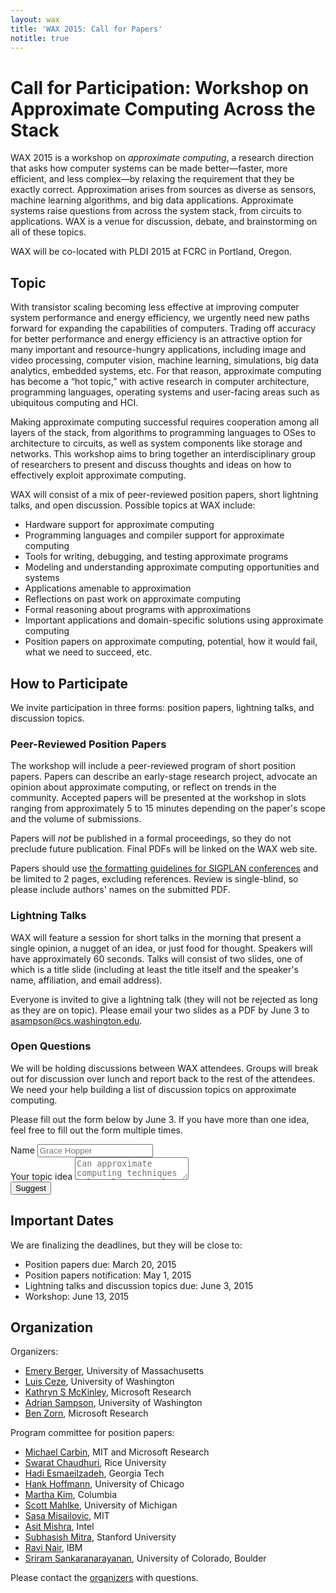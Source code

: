 ```yaml
---
layout: wax
title: 'WAX 2015: Call for Papers'
notitle: true
---
```

# Call for Participation: Workshop on Approximate Computing Across the Stack

WAX 2015 is a workshop on *approximate computing*, a research direction that asks how computer systems can be made better—faster, more efficient, and less complex—by relaxing the requirement that they be exactly correct. Approximation arises from sources as diverse as sensors, machine learning algorithms, and big data applications. Approximate systems raise questions from across the system stack, from circuits to applications. WAX is a venue for discussion, debate, and brainstorming on all of these topics.

WAX will be co-located with PLDI 2015 at FCRC in Portland, Oregon.

## Topic

With transistor scaling becoming less effective at improving computer system performance and energy efficiency, we urgently need new paths forward for expanding the capabilities of computers. Trading off accuracy for better performance and energy efficiency is an attractive option for many important and resource-hungry applications, including image and video processing, computer vision, machine learning, simulations, big data analytics, embedded systems, etc. For that reason, approximate computing has become a “hot topic,” with active research in computer architecture, programming languages, operating systems and user-facing areas such as ubiquitous computing and HCI.

Making approximate computing successful requires cooperation among all layers of the stack, from algorithms to programming languages to OSes to architecture to circuits, as well as system components like storage and networks. This workshop aims to bring together an interdisciplinary group of researchers to present and discuss thoughts and ideas on how to effectively exploit approximate computing.

WAX will consist of a mix of peer-reviewed position papers, short lightning talks, and open discussion. Possible topics at WAX include:

- Hardware support for approximate computing
- Programming languages and compiler support for approximate computing
- Tools for writing, debugging, and testing approximate programs
- Modeling and understanding approximate computing opportunities and systems
- Applications amenable to approximation
- Reflections on past work on approximate computing
- Formal reasoning about programs with approximations
- Important applications and domain-specific solutions using approximate computing
- Position papers on approximate computing, potential, how it would fail, what we need to succeed, etc.

## How to Participate

We invite participation in three forms: position papers, lightning talks, and discussion topics.

### Peer-Reviewed Position Papers

The workshop will include a peer-reviewed program of short position papers. Papers can describe an early-stage research project, advocate an opinion about approximate computing, or reflect on trends in the community. Accepted papers will be presented at the workshop in slots ranging from approximately 5 to 15 minutes depending on the paper's scope and the volume of submissions.

Papers will *not* be published in a formal proceedings, so they do not preclude future publication. Final PDFs will be linked on the WAX web site.

Papers should use [the formatting guidelines for SIGPLAN conferences][sigplanconf] and be limited to 2 pages, excluding references. Review is single-blind, so please include authors' names on the submitted PDF.

[sigplanconf]: http://www.sigplan.org/Resources/Author/

<!-- Insert HotCRP link here. -->

### Lightning Talks

WAX will feature a session for short talks in the morning that present a single opinion, a nugget of an idea, or just food for thought. Speakers will have approximately 60 seconds. Talks will consist of two slides, one of which is a title slide (including at least the title itself and the speaker's name, affiliation, and email address).

Everyone is invited to give a lightning talk (they will not be rejected as long as they are on topic). Please email your two slides as a PDF by June 3 to [asampson@cs.washington.edu](mailto:asampson@cs.washington.edu).

### Open Questions

We will be holding discussions between WAX attendees. Groups will break out for discussion over lunch and report back to the rest of the attendees. We need your help building a list of discussion topics on approximate computing.

Please fill out the form below by June 3. If you have more than one idea, feel free to fill out the form multiple times.

<form action="https://docs.google.com/forms/d/1p3KiYi1wYkjrjyPzhd3yEPuuyy0Q9ziNjirMbJfuEZI/formResponse" method="POST" style="max-width: 40em; margin: 0 auto;">
  <div class="form-group">
    <label for="entry.2119145109">Name</label>
    <input type="text" name="entry.2119145109" class="form-control" placeholder="Grace Hopper">
  </div>
  <div class="form-group">
    <label for="entry.562970628">Your topic idea</label>
    <textarea name="entry.562970628" class="form-control"
        placeholder="Can approximate computing techniques help tolerate real, biological bugs that appear inside systems?"></textarea>
  </div>
  <input type="hidden" name="pageHistory" value="0">
  <input type="hidden" name="fbzx" value="-1381109981857871204">
  <input type="submit" name="submit" value="Suggest" class="btn btn-default">
</form>

## Important Dates

We are finalizing the deadlines, but they will be close to:

* Position papers due: March 20, 2015
* Position papers notification: May 1, 2015
* Lightning talks and discussion topics due: June 3, 2015
* Workshop: June 13, 2015

## Organization

Organizers:

* [Emery Berger][], University of Massachusetts
* [Luis Ceze][], University of Washington
* [Kathryn S McKinley][], Microsoft Research
* [Adrian Sampson][], University of Washington
* [Ben Zorn][], Microsoft Research

Program committee for position papers:

* [Michael Carbin][], MIT and Microsoft Research
* [Swarat Chaudhuri][], Rice University
* [Hadi Esmaeilzadeh][], Georgia Tech
* [Hank Hoffmann][], University of Chicago
* [Martha Kim][], Columbia
* [Scott Mahlke][], University of Michigan
* [Sasa Misailovic][], MIT
* [Asit Mishra][], Intel
* [Subhasish Mitra][], Stanford University
* [Ravi Nair][], IBM
* [Sriram Sankaranarayanan][], University of Colorado, Boulder

Please contact the [organizers][] with questions.

[Sriram Sankaranarayanan]: http://www.cs.colorado.edu/~srirams/
[Ravi Nair]: http://researcher.watson.ibm.com/researcher/view.php?person=us-nair
[Asit Mishra]: http://www.cse.psu.edu/~amishra/
[Subhasish Mitra]: http://web.stanford.edu/~subh/
[Sasa Misailovic]: http://people.csail.mit.edu/misailo/
[Scott Mahlke]: http://web.eecs.umich.edu/~mahlke/
[Martha Kim]: http://www.cs.columbia.edu/~martha/
[Hank Hoffmann]: http://people.cs.uchicago.edu/~hankhoffmann/
[Hadi Esmaeilzadeh]: http://www.cc.gatech.edu/~hadi/
[Swarat Chaudhuri]: http://www.cs.rice.edu/~sc40/
[Michael Carbin]: http://people.csail.mit.edu/mcarbin/
[Ben Zorn]: http://research.microsoft.com/en-us/people/zorn/
[Emery Berger]: http://emeryberger.com/
[Adrian Sampson]: http://homes.cs.washington.edu/~asampson/
[Kathryn S McKinley]: http://research.microsoft.com/en-us/people/mckinley/
[Luis Ceze]: http://homes.cs.washington.edu/~luisceze/
[organizers]: mailto:wax2015@cs.washington.edu
